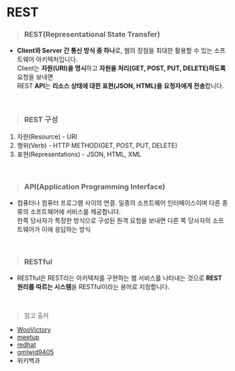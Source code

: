 # REST

> ### REST(Representational State Transfer)
- **Client와 Server 간 통신 방식 중 하나**로, 웹의 장점을 최대한 활용할 수 있는 소프트웨어 아키텍처입니다.  
Client는 **자원(URI)을 명시**하고 **자원을 처리(GET, POST, PUT, DELETE)하도록** 요청을 보내면   
REST **API**는 **리소스 상태에 대한 표현(JSON, HTML)을 요청자에게 전송**합니다.

<br>

> ### REST 구성
1. 자원(Resource) - URI
2. 행위(Verb) - HTTP METHOD(GET, POST, PUT, DELETE)
3. 표현(Representations) - JSON, HTML, XML

<br>

> ### API(Application Programming Interface)
- 컴퓨터나 컴퓨터 프로그램 사이의 연결. 일종의 소프트웨어 인터페이스이며 다른 종류의 소프트웨어에 서비스를 제공합니다.  
한쪽 당사자가 특정한 방식으로 구성된 원격 요청을 보내면 다른 쪽 당사자의 소프트웨어가 이에 응답하는 방식

<br>

> ### RESTful
- RESTful은 REST라는 아키텍처를 구현하는 웹 서비스를 나타내는 것으로 **REST 원리를 따르는 시스템**을 RESTful이라는 용어로 지칭합니다.

<br>

> 참고 출처
- [WooVictory](https://github.com/WooVictory/Ready-For-Tech-Interview/blob/master/Network/REST%20%26%20RESTful.md)
- [meetup](https://meetup.toast.com/posts/92)
- [redhat](https://www.redhat.com/ko/topics/api/what-is-a-rest-api)
- [gmlwjd9405](https://gmlwjd9405.github.io/2018/09/21/rest-and-restful.html)
- 위키백과